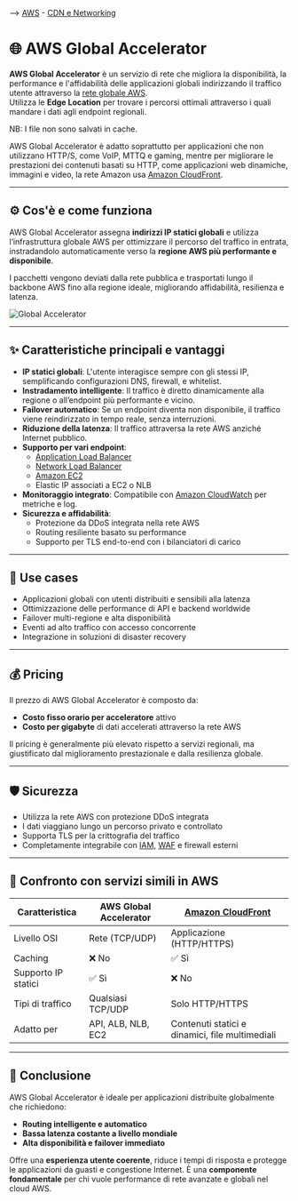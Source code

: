 --> [AWS](00-Intro/AWS.md)  -  [CDN e Networking](03-CDN-e-Networking/Rete-globale-AWS.md)
# 🌐 AWS Global Accelerator

**AWS Global Accelerator** è un servizio di rete che migliora la disponibilità, la performance e l'affidabilità delle applicazioni globali indirizzando il traffico utente attraverso la [rete globale AWS](03-CDN-e-Networking/Rete-globale-AWS.md).  
Utilizza le **Edge Location** per trovare i percorsi ottimali attraverso i quali mandare i dati agli endpoint regionali.

NB: I file non sono salvati in cache.

AWS Global Accelerator è adatto soprattutto per applicazioni che non utilizzano HTTP/S, come VoIP, MTTQ e gaming, mentre per migliorare le prestazioni dei contenuti basati su HTTP, come applicazioni web dinamiche, immagini e video, la rete Amazon usa [Amazon CloudFront](03-CDN-e-Networking/Amazon-CloudFront.md).

---

## ⚙️ Cos'è e come funziona

AWS Global Accelerator assegna **indirizzi IP statici globali** e utilizza l’infrastruttura globale AWS per ottimizzare il percorso del traffico in entrata, instradandolo automaticamente verso la **regione AWS più performante e disponibile**.

I pacchetti vengono deviati dalla rete pubblica e trasportati lungo il backbone AWS fino alla regione ideale, migliorando affidabilità, resilienza e latenza.

![Global Accelerator](global-accelerator.png)

---

## ✨ Caratteristiche principali e vantaggi

- **IP statici globali**: L'utente interagisce sempre con gli stessi IP, semplificando configurazioni DNS, firewall, e whitelist.
- **Instradamento intelligente**: Il traffico è diretto dinamicamente alla regione o all’endpoint più performante e vicino.
- **Failover automatico**: Se un endpoint diventa non disponibile, il traffico viene reindirizzato in tempo reale, senza interruzioni.
- **Riduzione della latenza**: Il traffico attraversa la rete AWS anziché Internet pubblico.
- **Supporto per vari endpoint**:
  - [Application Load Balancer](03-CDN-e-Networking/Amazon-ELB.md)
  - [Network Load Balancer](03-CDN-e-Networking/Amazon-ELB.md)
  - [Amazon EC2](01-Compute-options/Amazon-EC2.md)
  - Elastic IP associati a EC2 o NLB
- **Monitoraggio integrato**: Compatibile con [Amazon CloudWatch](08-Auditing-Monitoring-Logging/Amazon-CloudWatch.md) per metriche e log.
- **Sicurezza e affidabilità**:
  - Protezione da DDoS integrata nella rete AWS
  - Routing resiliente basato su performance
  - Supporto per TLS end-to-end con i bilanciatori di carico

---

## 💼 Use cases

- Applicazioni globali con utenti distribuiti e sensibili alla latenza
- Ottimizzazione delle performance di API e backend worldwide
- Failover multi-regione e alta disponibilità
- Eventi ad alto traffico con accesso concorrente
- Integrazione in soluzioni di disaster recovery

---

## 💰 Pricing

Il prezzo di AWS Global Accelerator è composto da:

- **Costo fisso orario per acceleratore** attivo
- **Costo per gigabyte** di dati accelerati attraverso la rete AWS

Il pricing è generalmente più elevato rispetto a servizi regionali, ma giustificato dal miglioramento prestazionale e dalla resilienza globale.

---

## 🛡️ Sicurezza

- Utilizza la rete AWS con protezione DDoS integrata
- I dati viaggiano lungo un percorso privato e controllato
- Supporta TLS per la crittografia del traffico
- Completamente integrabile con [IAM](09-Sicurezza-Compliance-Governance/Sicurezza/AWS-IAM.md), [WAF](09-Sicurezza-Compliance-Governance/Sicurezza/AWS-WAF.md) e firewall esterni

---

## 🔁 Confronto con servizi simili in AWS

| Caratteristica                    | AWS Global Accelerator | [Amazon CloudFront](03-CDN-e-Networking/Amazon-CloudFront.md)              |
|----------------------------------|------------------------------------------------------|--------------------------------------------------------|
| Livello OSI                      | Rete (TCP/UDP)                                       | Applicazione (HTTP/HTTPS)                             |
| Caching                          | ❌ No                                                 | ✅ Sì                                                  |
| Supporto IP statici              | ✅ Sì                                                 | ❌ No                                                  |
| Tipi di traffico                 | Qualsiasi TCP/UDP                                     | Solo HTTP/HTTPS                                       |
| Adatto per                      | API, ALB, NLB, EC2                                   | Contenuti statici e dinamici, file multimediali       |

---

## 🧭 Conclusione

AWS Global Accelerator è ideale per applicazioni distribuite globalmente che richiedono:

- **Routing intelligente e automatico**
- **Bassa latenza costante a livello mondiale**
- **Alta disponibilità e failover immediato**

Offre una **esperienza utente coerente**, riduce i tempi di risposta e protegge le applicazioni da guasti e congestione Internet. È una **componente fondamentale** per chi vuole performance di rete avanzate e globali nel cloud AWS.
